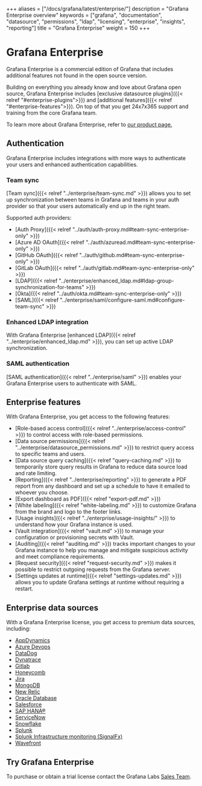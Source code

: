 +++
aliases = ["/docs/grafana/latest/enterprise/"]
description = "Grafana Enterprise overview"
keywords = ["grafana", "documentation", "datasource", "permissions", "ldap", "licensing", "enterprise", "insights", "reporting"]
title = "Grafana Enterprise"
weight = 150
+++

# Grafana Enterprise

Grafana Enterprise is a commercial edition of Grafana that includes additional features not found in the open source version.

Building on everything you already know and love about Grafana open source, Grafana Enterprise includes [exclusive datasource plugins]({{< relref "#enterprise-plugins">}}) and [additional features]({{< relref "#enterprise-features">}}). On top of that you get 24x7x365 support and training from the core Grafana team.

To learn more about Grafana Enterprise, refer to [our product page.](https://grafana.com/enterprise)

## Authentication

Grafana Enterprise includes integrations with more ways to authenticate your users and enhanced authentication capabilities.

### Team sync

[Team sync]({{< relref "../enterprise/team-sync.md" >}}) allows you to set up synchronization between teams in Grafana and teams in your auth provider so that your users automatically end up in the right team.

Supported auth providers:

- [Auth Proxy]({{< relref "../auth/auth-proxy.md#team-sync-enterprise-only" >}})
- [Azure AD OAuth]({{< relref "../auth/azuread.md#team-sync-enterprise-only" >}})
- [GitHub OAuth]({{< relref "../auth/github.md#team-sync-enterprise-only" >}})
- [GitLab OAuth]({{< relref "../auth/gitlab.md#team-sync-enterprise-only" >}})
- [LDAP]({{< relref "../enterprise/enhanced_ldap.md#ldap-group-synchronization-for-teams" >}})
- [Okta]({{< relref "../auth/okta.md#team-sync-enterprise-only" >}})
- [SAML]({{< relref "../enterprise/saml/configure-saml.md#configure-team-sync" >}})

### Enhanced LDAP integration

With Grafana Enterprise [enhanced LDAP]({{< relref "../enterprise/enhanced_ldap.md" >}}), you can set up active LDAP synchronization.

### SAML authentication

[SAML authentication]({{< relref "../enterprise/saml" >}}) enables your Grafana Enterprise users to authenticate with SAML.

## Enterprise features

With Grafana Enterprise, you get access to the following features:

- [Role-based access control]({{< relref "../enterprise/access-control" >}}) to control access with role-based permissions.
- [Data source permissions]({{< relref "../enterprise/datasource_permissions.md" >}}) to restrict query access to specific teams and users.
- [Data source query caching]({{< relref "query-caching.md" >}}) to temporarily store query results in Grafana to reduce data source load and rate limiting.
- [Reporting]({{< relref "../enterprise/reporting" >}}) to generate a PDF report from any dashboard and set up a schedule to have it emailed to whoever you choose.
- [Export dashboard as PDF]({{< relref "export-pdf.md" >}})
- [White labeling]({{< relref "white-labeling.md" >}}) to customize Grafana from the brand and logo to the footer links.
- [Usage insights]({{< relref "../enterprise/usage-insights/" >}}) to understand how your Grafana instance is used.
- [Vault integration]({{< relref "vault.md" >}}) to manage your configuration or provisioning secrets with Vault.
- [Auditing]({{< relref "auditing.md" >}}) tracks important changes to your Grafana instance to help you manage and mitigate suspicious activity and meet compliance requirements.
- [Request security]({{< relref "request-security.md" >}}) makes it possible to restrict outgoing requests from the Grafana server.
- [Settings updates at runtime]({{< relref "settings-updates.md" >}}) allows you to update Grafana settings at runtime without requiring a restart.

## Enterprise data sources

With a Grafana Enterprise license, you get access to premium data sources, including:

- [AppDynamics](https://grafana.com/grafana/plugins/dlopes7-appdynamics-datasource)
- [Azure Devops](https://grafana.com/grafana/plugins/grafana-azuredevops-datasource)
- [DataDog](https://grafana.com/grafana/plugins/grafana-datadog-datasource)
- [Dynatrace](https://grafana.com/grafana/plugins/grafana-dynatrace-datasource)
- [Gitlab](https://grafana.com/grafana/plugins/grafana-gitlab-datasource)
- [Honeycomb](https://grafana.com/grafana/plugins/grafana-honeycomb-datasource)
- [Jira](https://grafana.com/grafana/plugins/grafana-jira-datasource)
- [MongoDB](https://grafana.com/grafana/plugins/grafana-mongodb-datasource)
- [New Relic](https://grafana.com/grafana/plugins/grafana-newrelic-datasource)
- [Oracle Database](https://grafana.com/grafana/plugins/grafana-oracle-datasource)
- [Salesforce](https://grafana.com/grafana/plugins/grafana-salesforce-datasource)
- [SAP HANA®](https://grafana.com/grafana/plugins/grafana-saphana-datasource)
- [ServiceNow](https://grafana.com/grafana/plugins/grafana-servicenow-datasource)
- [Snowflake](https://grafana.com/grafana/plugins/grafana-snowflake-datasource)
- [Splunk](https://grafana.com/grafana/plugins/grafana-splunk-datasource)
- [Splunk Infrastructure monitoring (SignalFx)](https://grafana.com/grafana/plugins/grafana-splunk-monitoring-datasource)
- [Wavefront](https://grafana.com/grafana/plugins/grafana-wavefront-datasource)

## Try Grafana Enterprise

To purchase or obtain a trial license contact the Grafana Labs [Sales Team](https://grafana.com/contact?about=support&topic=Grafana%20Enterprise).
